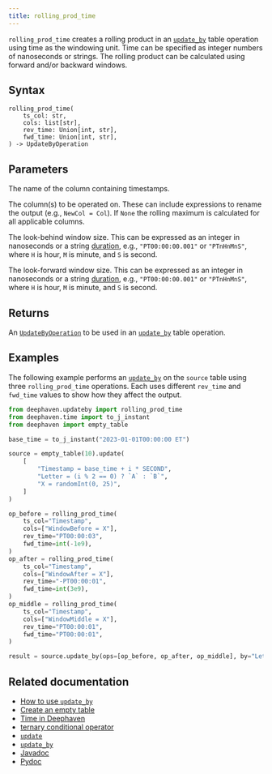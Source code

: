 ```yaml
---
title: rolling_prod_time
---
```


`rolling_prod_time` creates a rolling product in an [`update_by`](./updateBy.md) table operation using time as the windowing unit. Time can be specified as integer numbers of nanoseconds or strings. The rolling product can be calculated using forward and/or backward windows.

## Syntax

```
rolling_prod_time(
    ts_col: str,
    cols: list[str],
    rev_time: Union[int, str],
    fwd_time: Union[int, str],
) -> UpdateByOperation
```

## Parameters

<ParamTable>
<Param name="ts_col" type="str">

The name of the column containing timestamps.

</Param>
<Param name="cols" type="list[str]">

The column(s) to be operated on. These can include expressions to rename the output (e.g., `NewCol = Col`). If `None` the rolling maximum is calculated for all applicable columns.

</Param>
<Param name="rev_time" type="Union[int,str]">

The look-behind window size. This can be expressed as an integer in nanoseconds or a string [duration](../../query-language/types/durations.md), e.g., `"PT00:00:00.001"` or `"PTnHnMnS"`, where `H` is hour, `M` is minute, and `S` is second.

</Param>
<Param name="fwd_time" type="Union[int,str]">

The look-forward window size. This can be expressed as an integer in nanoseconds or a string [duration](../../query-language/types/durations.md), e.g., `"PT00:00:00.001"` or `"PTnHnMnS"`, where `H` is hour, `M` is minute, and `S` is second.

</Param>
</ParamTable>

## Returns

An [`UpdateByOperation`](./updateBy.md#parameters) to be used in an [`update_by`](./updateBy.md) table operation.

## Examples

The following example performs an [`update_by`](./updateBy.md) on the `source` table using three `rolling_prod_time` operations. Each uses different `rev_time` and `fwd_time` values to show how they affect the output.

```python order=source,result
from deephaven.updateby import rolling_prod_time
from deephaven.time import to_j_instant
from deephaven import empty_table

base_time = to_j_instant("2023-01-01T00:00:00 ET")

source = empty_table(10).update(
    [
        "Timestamp = base_time + i * SECOND",
        "Letter = (i % 2 == 0) ? `A` : `B`",
        "X = randomInt(0, 25)",
    ]
)

op_before = rolling_prod_time(
    ts_col="Timestamp",
    cols=["WindowBefore = X"],
    rev_time="PT00:00:03",
    fwd_time=int(-1e9),
)
op_after = rolling_prod_time(
    ts_col="Timestamp",
    cols=["WindowAfter = X"],
    rev_time="-PT00:00:01",
    fwd_time=int(3e9),
)
op_middle = rolling_prod_time(
    ts_col="Timestamp",
    cols=["WindowMiddle = X"],
    rev_time="PT00:00:01",
    fwd_time="PT00:00:01",
)

result = source.update_by(ops=[op_before, op_after, op_middle], by="Letter")
```

## Related documentation

- [How to use `update_by`](../../../how-to-guides/use-update-by.md)
- [Create an empty table](../../../how-to-guides/new-and-empty-table.md#empty_table)
- [Time in Deephaven](../../../conceptual/time-in-deephaven.md)
- [ternary conditional operator](../../../how-to-guides/ternary-if-how-to.md)
- [`update`](../select/update.md)
- [`update_by`](./updateBy.md)
- [Javadoc](https://deephaven.io/core/javadoc/io/deephaven/api/updateby/UpdateByOperation.html#RollingProduct(java.lang.String,java.time.Duration,java.time.Duration,java.lang.String...))
- [Pydoc](/core/pydoc/code/deephaven.updateby.html#deephaven.updateby.rolling_prod_time)
